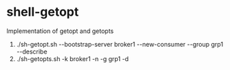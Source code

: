 # shell-getopt
Implementation of getopt and getopts

1. ./sh-getopt.sh --bootstrap-server broker1 --new-consumer --group grp1 --describe
2. ./sh-getopts.sh -k broker1 -n -g grp1 -d
